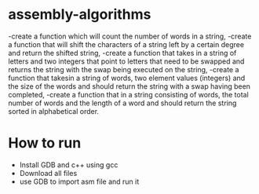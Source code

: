 # assembly-algorithms
-create a function which will count the number of words in a string,
-create a function that will shift the characters of a string left by a certain degree and return the shifted string,
-create a function that takes in a string of letters and two integers that point to letters that need to be swapped and returns the string with the swap being executed on the string,
-create a function that takesin a string of words, two element values (integers) and the size of the words and should return the string with a swap having been completed,
-create a function that in a string consisting of words, the total number of words and the length of a word and should return the string sorted in alphabetical order.

# How to run
- Install GDB and c++ using gcc
- Download all files
- use GDB to import asm file and run it
